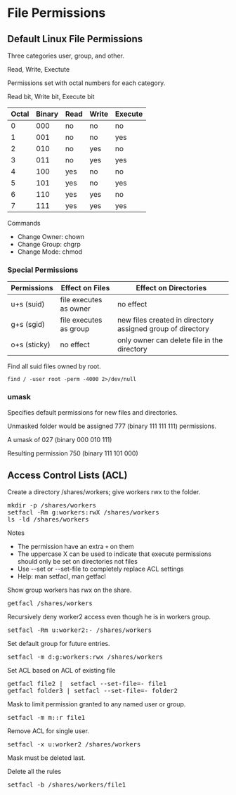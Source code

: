 # File Permissions

## Default Linux File Permissions

Three categories user, group, and other.

Read, Write, Exectute

Permissions set with octal numbers for each category.

Read bit, Write bit, Execute bit 

|Octal|Binary |Read|Write|Execute|
|-----|-------|----|-----|-------|
|0    |000    |  no|   no|     no|
|1    |001    |  no|   no|    yes|
|2    |010    |  no|  yes|     no|
|3    |011    |  no|  yes|    yes|
|4    |100    | yes|   no|     no|
|5    |101    | yes|   no|    yes|
|6    |110    | yes|  yes|     no|
|7    |111    | yes|  yes|    yes|

Commands
- Change Owner: chown 
- Change Group: chgrp
- Change Mode: chmod

### Special Permissions


|Permissions              |Effect on Files                      |Effect on Directories|
|-------------------------|-------------------------------------|---------------------|
|u+s (suid)               |file executes as owner               |no effect            |
|g+s (sgid)               |file executes as group               |new files created in directory assigned group of directory|
|o+s (sticky)             |no effect                            |only owner can delete file in the directory|


Find all suid files owned by root.

`find / -user root -perm -4000 2>/dev/null`



### umask

Specifies default permissions for new files and directories.

Unmasked folder would be assigned 777 (binary 111 111 111) permissions.  

A umask of 027 (binary 000 010 111)

Resulting permission 750 (binary 111 101 000)

## Access Control Lists (ACL)

Create a directory /shares/workers; give workers rwx to the folder.
<pre>
mkdir -p /shares/workers
setfacl -Rm g:workers:rwX /shares/workers
ls -ld /shares/workers
</pre>

Notes
- The permission have an extra `+` on them
- The uppercase X can be used to indicate that execute permissions should only be set on directories not files
- Use --set or --set-file to completely replace ACL settings
- Help: man setfacl, man getfacl

Show group workers has rwx on the share.
<pre>
getfacl /shares/workers
</pre>

Recursively deny worker2 access even though he is in workers group.
<pre>
setfacl -Rm u:worker2:- /shares/workers
</pre>

Set default group for future entries.
<pre>
setfacl -m d:g:workers:rwx /shares/workers
</pre>

Set ACL based on ACL of existing file
<pre>
getfacl file2 |  setfacl --set-file=- file1
getfacl folder3 | setfacl --set-file=- folder2
</pre>

Mask to limit permission granted to any named user or group.
<pre>
setfacl -m m::r file1
</pre>

Remove ACL for single user.
<pre>
setfacl -x u:worker2 /shares/workers
</pre>

Mask must be deleted last.

Delete all the rules
<pre>
setfacl -b /shares/workers/file1
</pre>



